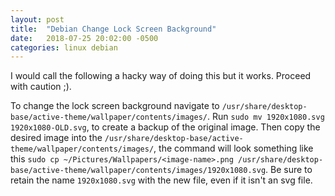 ```yaml
---
layout: post
title:  "Debian Change Lock Screen Background"
date:   2018-07-25 20:02:00 -0500
categories: linux debian
---
```

I would call the following a hacky way of doing this but it works. Proceed with caution ;).

To change the lock screen background navigate to `/usr/share/desktop-base/active-theme/wallpaper/contents/images/`. Run `sudo mv 1920x1080.svg 1920x1080-OLD.svg`, to create a backup of the original image.
Then copy the desired image into the `/usr/share/desktop-base/active-theme/wallpaper/contents/images/`, the command will look something like this `sudo cp ~/Pictures/Wallpapers/<image-name>.png /usr/share/desktop-base/active-theme/wallpaper/contents/images/1920x1080.svg`. Be sure to retain the name `1920x1080.svg` with the new file, even if it isn't an svg file.
